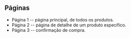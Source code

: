 Páginas
-------

- Página 1 -- página principal, de todos os produtos.
- Página 2 -- página de detalhe de um produto específico.
- Página 3 -- confirmação de compra.
